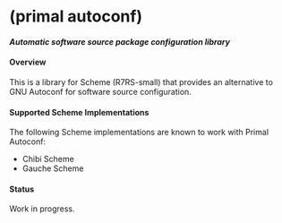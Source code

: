# (primal autoconf)
#### *Automatic software source package configuration library*

#### Overview

This is a library for Scheme (R7RS-small) that provides an alternative to GNU Autoconf for software source configuration.

#### Supported Scheme Implementations

The following Scheme implementations are known to work with Primal Autoconf:

- Chibi Scheme
- Gauche Scheme

#### Status

Work in progress.
